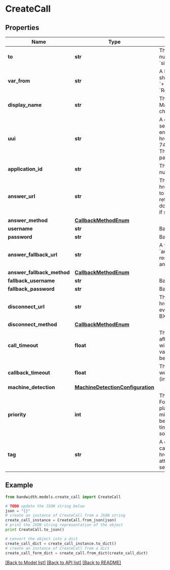 # CreateCall


## Properties
Name | Type | Description | Notes
------------ | ------------- | ------------- | -------------
**to** | **str** | The destination to call (must be an E.164 formatted number (e.g. &#x60;+15555551212&#x60;) or a SIP URI (e.g. &#x60;sip:user@server.example&#x60;)). | 
**var_from** | **str** | A Bandwidth phone number on your account the call should come from (must be in E.164 format, like &#x60;+15555551212&#x60;, or be one of the following strings: &#x60;Restricted&#x60;, &#x60;Anonymous&#x60;, &#x60;Private&#x60;, or &#x60;Unavailable&#x60;). | 
**display_name** | **str** | The caller display name to use when the call is created.  May not exceed 256 characters nor contain control characters such as new lines. | [optional] 
**uui** | **str** | A comma-separated list of &#39;User-To-User&#39; headers to be sent in the INVITE when calling a SIP URI. Each value must end with an &#39;encoding&#39; parameter as described in &lt;a href&#x3D;&#39;https://tools.ietf.org/html/rfc7433&#39;&gt;RFC 7433&lt;/a&gt;. Only &#39;jwt&#39; and &#39;base64&#39; encodings are allowed. The entire value cannot exceed 350 characters, including parameters and separators. | [optional] 
**application_id** | **str** | The id of the application associated with the &#x60;from&#x60; number. | 
**answer_url** | **str** | The full URL to send the &lt;a href&#x3D;&#39;/docs/voice/webhooks/answer&#39;&gt;Answer&lt;/a&gt; event to when the called party answers. This endpoint should return the first &lt;a href&#x3D;&#39;/docs/voice/bxml&#39;&gt;BXML document&lt;/a&gt; to be executed in the call.  Must use &#x60;https&#x60; if specifying &#x60;username&#x60; and &#x60;password&#x60;. | 
**answer_method** | [**CallbackMethodEnum**](CallbackMethodEnum.md) |  | [optional] 
**username** | **str** | Basic auth username. | [optional] 
**password** | **str** | Basic auth password. | [optional] 
**answer_fallback_url** | **str** | A fallback url which, if provided, will be used to retry the &#x60;answer&#x60; webhook delivery in case &#x60;answerUrl&#x60; fails to respond  Must use &#x60;https&#x60; if specifying &#x60;fallbackUsername&#x60; and &#x60;fallbackPassword&#x60;. | [optional] 
**answer_fallback_method** | [**CallbackMethodEnum**](CallbackMethodEnum.md) |  | [optional] 
**fallback_username** | **str** | Basic auth username. | [optional] 
**fallback_password** | **str** | Basic auth password. | [optional] 
**disconnect_url** | **str** | The URL to send the &lt;a href&#x3D;&#39;/docs/voice/webhooks/disconnect&#39;&gt;Disconnect&lt;/a&gt; event to when the call ends. This event does not expect a BXML response. | [optional] 
**disconnect_method** | [**CallbackMethodEnum**](CallbackMethodEnum.md) |  | [optional] 
**call_timeout** | **float** | The timeout (in seconds) for the callee to answer the call after it starts ringing. If the call does not start ringing within 30s, the call will be cancelled regardless of this value.  Can be any numeric value (including decimals) between 1 and 300. | [optional] [default to 30]
**callback_timeout** | **float** | This is the timeout (in seconds) to use when delivering webhooks for the call. Can be any numeric value (including decimals) between 1 and 25. | [optional] [default to 15]
**machine_detection** | [**MachineDetectionConfiguration**](MachineDetectionConfiguration.md) |  | [optional] 
**priority** | **int** | The priority of this call over other calls from your account. For example, if during a call your application needs to place a new call and bridge it with the current call, you might want to create the call with priority 1 so that it will be the next call picked off your queue, ahead of other less time sensitive calls. A lower value means higher priority, so a priority 1 call takes precedence over a priority 2 call. | [optional] [default to 5]
**tag** | **str** | A custom string that will be sent with all webhooks for this call unless overwritten by a future &lt;a href&#x3D;&#39;/docs/voice/bxml/tag&#39;&gt;&#x60;&lt;Tag&gt;&#x60;&lt;/a&gt; verb or &#x60;tag&#x60; attribute on another verb, or cleared.  May be cleared by setting &#x60;tag&#x3D;\&quot;\&quot;&#x60;  Max length 256 characters. | [optional] 

## Example

```python
from bandwidth.models.create_call import CreateCall

# TODO update the JSON string below
json = "{}"
# create an instance of CreateCall from a JSON string
create_call_instance = CreateCall.from_json(json)
# print the JSON string representation of the object
print CreateCall.to_json()

# convert the object into a dict
create_call_dict = create_call_instance.to_dict()
# create an instance of CreateCall from a dict
create_call_form_dict = create_call.from_dict(create_call_dict)
```
[[Back to Model list]](../README.md#documentation-for-models) [[Back to API list]](../README.md#documentation-for-api-endpoints) [[Back to README]](../README.md)


